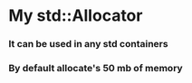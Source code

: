 # My std::Allocator
###  It can be used in any std containers
###  By default allocate's 50 mb of memory
